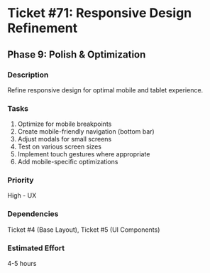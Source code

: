 # Ticket #71: Responsive Design Refinement

## Phase 9: Polish & Optimization

### Description
Refine responsive design for optimal mobile and tablet experience.

### Tasks
1) Optimize for mobile breakpoints  
2) Create mobile-friendly navigation (bottom bar)  
3) Adjust modals for small screens  
4) Test on various screen sizes  
5) Implement touch gestures where appropriate  
6) Add mobile-specific optimizations  

### Priority
High - UX

### Dependencies
Ticket #4 (Base Layout), Ticket #5 (UI Components)

### Estimated Effort
4-5 hours
